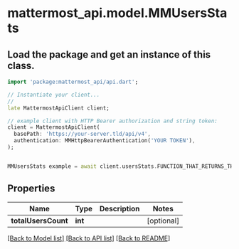 # mattermost_api.model.MMUsersStats

## Load the package and get an instance of this class.
```dart
import 'package:mattermost_api/api.dart';

// Instantiate your client...
//
late MattermostApiClient client;

// example client with HTTP Bearer authorization and string token:
client = MattermostApiClient(
  basePath: 'https://your-server.tld/api/v4',
  authentication: MMHttpBearerAuthentication('YOUR TOKEN'),
);


MMUsersStats example = await client.usersStats.FUNCTION_THAT_RETURNS_THIS_CLASS();

```

## Properties
Name | Type | Description | Notes
------------ | ------------- | ------------- | -------------
**totalUsersCount** | **int** |  | [optional] 

[[Back to Model list]](../GENERATED_README.md#documentation-for-models) [[Back to API list]](../GENERATED_README.md#documentation-for-api-endpoints) [[Back to README]](../GENERATED_README.md)


